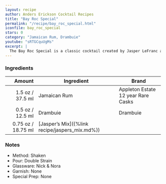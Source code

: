 ```yaml
---
layout: recipe
author: Anders Erickson Cocktail Recipes
title: "Bay Roc Special"
permalink: "/recipe/bay_roc_special.html"
iconfile: bay_roc_special
stars: 0
category: "Jamaican Rum, Drambuie"
youtube: "sRTGCquUgMs"
excerpt: |
  The Bay Roc Special is a classic cocktail created by Jasper LeFranc at the Bay Roc Hotel in Jamaica in 1972. It's a powerful libation with a balance of spice, honey, and rum.
---
```


### Ingredients

|  Amount | Ingredient                                     | Brand                              |
| ------: | ---------------------------------------------- | ---------------------------------- |
|  1.5 oz / 37.5 ml | Jamaican Rum                                   | Appleton Estate 12 year Rare Casks |
|  0.5 oz / 12.5 ml | Drambuie                                       | Drambuie                           |
| 0.75 oz / 18.75 ml | [Jasper’s Mix]({%link recipe/jaspers_mix.md%}) |

### Notes

- Method: Shaken
- Pour: Double Strain
- Glassware: Nick & Nora
- Garnish: None
- Special Prep: None
